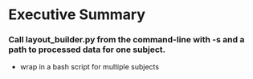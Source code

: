 # Executive Summary
### Call layout_builder.py from the command-line with -s and a path to processed data for one subject.
- wrap in a bash script for multiple subjects
